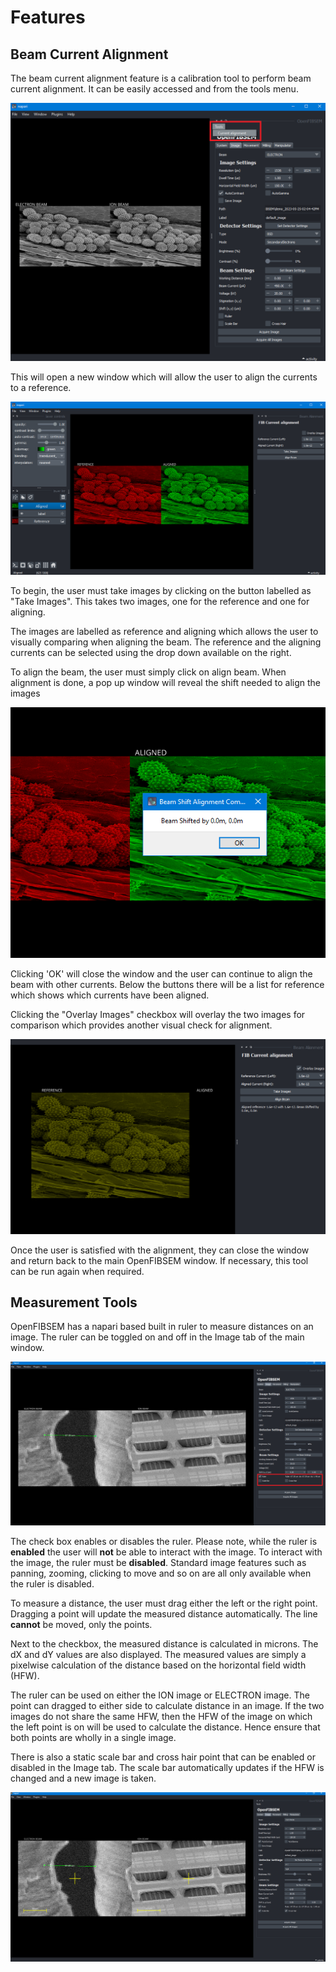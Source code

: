 # Features

## Beam Current Alignment

The beam current alignment feature is a calibration tool to perform beam current alignment. It can be easily accessed and from the tools menu.

![Beam Current Alignment](img/features/select_current_alignment.png)

This will open a new window which will allow the user to align the currents to a reference. 

![Beam Current Alignment](img/features/current_alignment_window.png)

To begin, the user must take images by clicking on the button labelled as "Take Images". This takes two images, one for the reference and one for aligning.

The images are labelled as reference and aligning which allows the user to visually comparing when aligning the beam. The reference and the aligning currents can be selected using the drop down available on the right.

To align the beam, the user must simply click on align beam. When alignment is done, a pop up window will reveal the shift needed to align the images

![Beam Current Alignment](img/features/alignment_shift.png)

Clicking 'OK' will close the window and the user can continue to align the beam with other currents. Below the buttons there will be a list for reference which shows which currents have been aligned.

Clicking the "Overlay Images" checkbox will overlay the two images for comparison which provides another visual check for alignment.

![Beam Current Alignment](img/features/current_alignment_overlaid.png)

Once the user is satisfied with the alignment, they can close the window and return back to the main OpenFIBSEM window. If necessary, this tool can be run again when required.

## Measurement Tools

OpenFIBSEM has a napari based built in ruler to measure distances on an image. The ruler can be toggled on and off in the Image tab of the main window.

![Ruler](img/features/ruler.png)

The check box enables or disables the ruler. Please note, while the ruler is **enabled** the user will **not** be able to interact with the image. To interact with the image, the ruler must be **disabled**. Standard image features such as panning, zooming, clicking to move and so on are all only available when the ruler is disabled.

To measure a distance, the user must drag either the left or the right point. Dragging a point will update the measured distance automatically. The line **cannot** be moved, only the points.

Next to the checkbox, the measured distance is calculated in microns. The dX and dY values are also displayed. The measured values are simply a pixelwise calculation of the distance based on the horizontal field width (HFW).

The ruler can be used on either the ION image or ELECTRON image. The point can dragged to either side to calculate distance in an image. If the two images do not share the same HFW, then the HFW of the image on which the left point is on will be used to calculate the distance. Hence ensure that both points are wholly in a single image.

There is also a static scale bar and cross hair point that can be enabled or disabled in the Image tab. The scale bar automatically updates if the HFW is changed and a new image is taken.

![Scale Bar](img/features/scale_bar.png)
